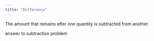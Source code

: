 ```yaml
---
title: "Difference"
---
```

The amount that remains after one quantity is subtracted from another.

answer to subtraction problem


